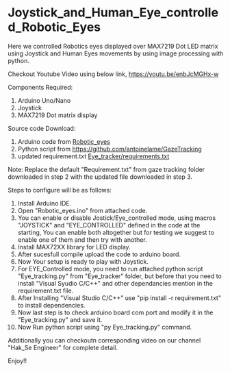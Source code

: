 # Joystick_and_Human_Eye_controlled_Robotic_Eyes
Here we controlled Robotics eyes displayed over MAX7219 Dot LED matrix using Joystick and Human Eyes movements by using image processing with python.

Checkout Youtube Video using below link,
https://youtu.be/enbJcMGHx-w


Components Required:
1. Arduino Uno/Nano
2. Joystick
3. MAX7219 Dot matrix display

Source code Download:
1. Arduino code from [Robotic_eyes](https://github.com/hakseengineer/Joystick_and_Human_Eye_controlled_Robotic_Eyes/tree/main/Robotic_eyes)
2. Python script from https://github.com/antoinelame/GazeTracking
3. updated requirement.txt [Eye_tracker/requirements.txt](https://github.com/hakseengineer/Joystick_and_Human_Eye_controlled_Robotic_Eyes/blob/main/Eye_tracker/requirements.txt)

Note: Replace the default "Requirement.txt" from gaze tracking folder downloaded in step 2 with the updated file downloaded in step 3.

Steps to configure will be as follows:
1. Install Arduino IDE.
2. Open "Robotic_eyes.ino" from attached code.
3. You can enable or disable Jostick/Eye_controlled mode, using macros "JOYSTICK" and "EYE_CONTROLLED" defined in the code at the starting, You can enable both altogether but for testing we suggest to enable one of them and then try with another.
4. Install MAX72XX library for LED display.
5. After sucesfull compile upload the code to arduino board.
6. Now Your setup is ready to play with Joystick.
7. For EYE_Controlled mode, you need to run attached python script "Eye_tracking.py" from "Eye_tracker" folder, but before that you need to install "Visual Syudio C/C++" and other dependancies mention in the requirement.txt file.
8. After Installing "Visual Studio C/C++" use "pip install -r requirement.txt" to install dependencies.
9. Now last step is to check arduino board com port and modify it in the "Eye_tracking.py" and save it.
10. Now Run python script using "py Eye_tracking.py" command.


Additionally you can checkoutn corresponding video on our channel "Hak_Se Engineer" for complete detail.

Enjoy!!
